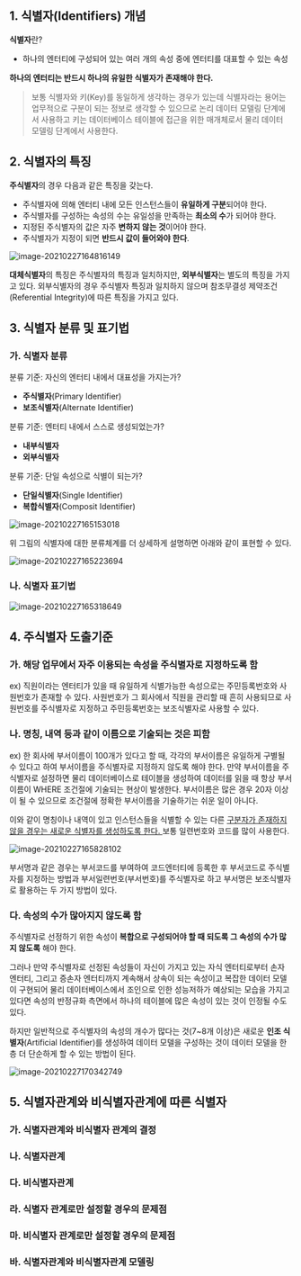 ## 1. 식별자(Identifiers) 개념

**식별자**란?

- 하나의 엔터티에 구성되어 있는 여러 개의 속성 중에 엔터티를 대표할 수 있는 속성



**하나의 엔터티는 반드시 하나의 유일한 식별자가 존재해야 한다.** 



> 보통 식별자와 키(Key)를 동일하게 생각하는 경우가 있는데 식별자라는 용어는 업무적으로 구분이 되는 정보로 생각할 수 있으므로 논리 데이터 모델링 단계에서 사용하고 키는 데이터베이스 테이블에 접근을 위한 매개체로서 물리 데이터 모델링 단계에서 사용한다.



## 2. 식별자의 특징

**주식별자**의 경우 다음과 같은 특징을 갖는다.

- 주식별자에 의해 엔터티 내에 모든 인스턴스들이 **유일하게 구분**되어야 한다.
- 주식별자를 구성하는 속성의 수는 유일성을 만족하는  **최소의 수**가 되어야 한다.
- 지정된 주식별자의 값은 자주 **변하지 않는 것**이어야 한다.
- 주식별자가 지정이 되면 **반드시 값이 들어와야 한다**.



![image-20210227164816149](C:\Users\user\AppData\Roaming\Typora\typora-user-images\image-20210227164816149.png)



**대체식별자**의 특징은 주식별자의 특징과 일치하지만, **외부식별자**는 별도의 특징을 가지고 있다. 외부식별자의 경우 주식별자 특징과 일치하지 않으며 참조무결성 제약조건(Referential Integrity)에 따른 특징을 가지고 있다.



## 3. 식별자 분류 및 표기법

### 가. 식별자 분류

분류 기준: 자신의 엔터티 내에서 대표성을 가지는가?

- **주식별자**(Primary Identifier)
- **보조식별자**(Alternate Identifier)



분류 기준: 엔터티 내에서 스스로 생성되었는가?

- **내부식별자**
- **외부식별자**



분류 기준: 단일 속성으로 식별이 되는가?

- **단일식별자**(Single Identifier)
- **복합식별자**(Composit Identifier)



![image-20210227165153018](C:\Users\user\AppData\Roaming\Typora\typora-user-images\image-20210227165153018.png)



위 그림의 식별자에 대한 분류체계를 더 상세하게  설명하면 아래와 같이 표현할 수 있다.



![image-20210227165223694](C:\Users\user\AppData\Roaming\Typora\typora-user-images\image-20210227165223694.png)



### 나. 식별자 표기법



![image-20210227165318649](C:\Users\user\AppData\Roaming\Typora\typora-user-images\image-20210227165318649.png)



## 4. 주식별자 도출기준

### 가. 해당 업무에서 자주 이용되는 속성을 주식별자로 지정하도록 함

ex) 직원이라는 엔터티가 있을 때 유일하게 식별가능한 속성으로는 주민등록번호와 사원번호가 존재할 수 있다. 사원번호가 그 회사에서 직원을 관리할 때 흔히 사용되므로 사원번호를 주식별자로 지정하고 주민등록번호는 보조식별자로 사용할 수 있다.



### 나. 명칭, 내역 등과 같이 이름으로 기술되는 것은 피함

ex) 한 회사에 부서이름이 100개가 있다고 할 때, 각각의 부서이름은 유일하게 구별될 수 있다고 하여 부서이름을 주식별자로 지정하지 않도록 해야 한다. 만약 부서이름을 주식별자로 설정하면 물리 데이터베이스로 테이블을 생성하여 데이터를 읽을 때 항상 부서이름이 WHERE 조건절에 기술되는 현상이 발생한다. 부서이름은 많은 경우 20자 이상이 될 수 있으므로 조건절에 정확한 부서이름을 기술하기는 쉬운 일이 아니다.

이와 같이 명칭이나 내역이 있고 인스턴스들을 식별할 수 있는 다른 <u>구분자가 존재하지 않을 경우는 새로운 식별자를 생성하도록 한다. </u> 보통 일련번호와 코드를 많이 사용한다.



![image-20210227165828102](C:\Users\user\AppData\Roaming\Typora\typora-user-images\image-20210227165828102.png)



부서명과 같은 경우는 부서코드를 부여하여 코드엔터티에 등록한 후 부서코드로 주식별자를 지정하는 방법과 부서일련번호(부서번호)를 주식별자로 하고 부서명은 보조식별자로 활용하는 두 가지 방법이 있다.



### 다. 속성의 수가 많아지지 않도록 함

주식별자로 선정하기 위한 속성이 **복합으로 구성되어야 할 때 되도록 그 속성의 수가 많지 않도록** 해야 한다.

그러나 만약 주식별자로 선정된 속성들이 자신이 가지고 있는 자식 엔터티로부터 손자 엔터티, 그리고 증손자 엔터티까지 계속해서 상속이 되는 속성이고 복잡한 데이터 모델이 구현되어 물리 데이터베이스에서 조인으로 인한 성능저하가 예상되는 모습을 가지고 있다면 속성의 반정규화 측면에서 하나의 테이블에 많은 속성이 있는 것이 인정될 수도 있다.

하지만 일반적으로 주식별자의 속성의 개수가 많다는 것(7~8개 이상)은 새로운 **인조 식별자**(Artificial Identifier)를 생성하여 데이터 모델을 구성하는 것이 데이터 모델을 한층 더 단순하게 할 수 있는 방법이 된다.



![image-20210227170342749](C:\Users\user\AppData\Roaming\Typora\typora-user-images\image-20210227170342749.png)





## 5. 식별자관계와 비식별자관계에 따른 식별자

### 가. 식별자관계와 비식별자 관계의 결정

### 나. 식별자관계

### 다. 비식별자관계

### 라. 식별자 관계로만 설정할 경우의 문제점

### 마. 비식별자 관계로만 설정할 경우의 문제점

### 바. 식별자관계와 비식별자관계 모델링

 